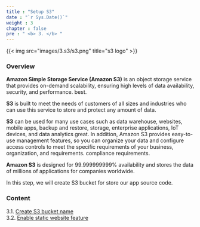 ```yaml
---
title : "Setup S3"
date : "`r Sys.Date()`"
weight : 3
chapter : false
pre : " <b> 3. </b> "
---
```


{{< img src="images/3.s3/s3.png" title="s3 logo" >}}

### Overview

**Amazon Simple Storage Service (Amazon S3)** is an object storage service that provides on-demand scalability, ensuring high levels of data availability, security, and performance. best.

**S3** is built to meet the needs of customers of all sizes and industries who can use this service to store and protect any amount of data.

**S3** can be used for many use cases such as data warehouse, websites, mobile apps, backup and restore, storage, enterprise applications, IoT devices, and data analytics great. In addition, Amazon S3 provides easy-to-use management features, so you can organize your data and configure access controls to meet the specific requirements of your business, organization, and requirements. compliance requirements.

**Amazon S3** is designed for 99.999999999% availability and stores the data of millions of applications for companies worldwide.

In this step, we will create S3 bucket for store our app source code.

### Content

3.1. [Create S3 bucket name](3.1-create-bucket/)\
3.2. [Enable static website feature](3.2-config-static-web/)